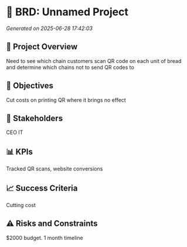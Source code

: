 # 📄 BRD: Unnamed Project
*Generated on 2025-06-28 17:42:03*

## 🧭 Project Overview
Need to see which chain customers scan QR code on each unit of bread and determine which chains not to send QR codes to

## 🎯 Objectives
Cut costs on printing QR where it brings no effect 

## 👥 Stakeholders
CEO 
IT

## 📊 KPIs
Tracked QR scans, website conversions 

## 📈 Success Criteria
Cutting cost 

## ⚠️ Risks and Constraints
$2000 budget. 1 month timeline 

